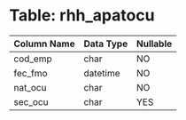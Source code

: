 # Table: rhh_apatocu

| Column Name | Data Type | Nullable |
|-------------|-----------|----------|
| cod_emp | char | NO |
| fec_fmo | datetime | NO |
| nat_ocu | char | NO |
| sec_ocu | char | YES |
